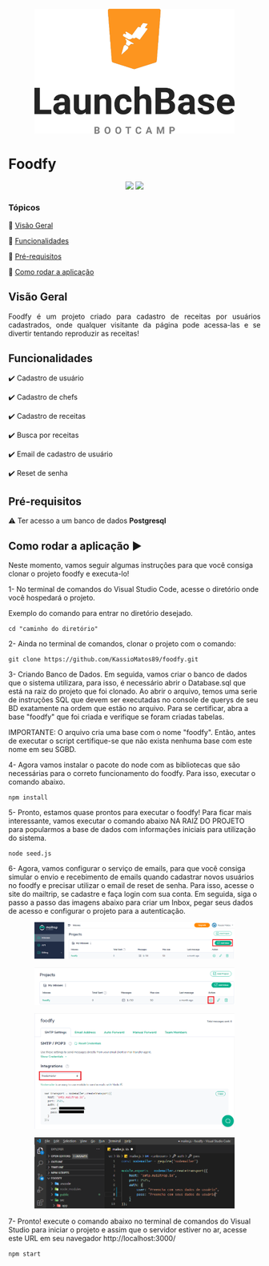 <p align="center">
  <img alt="Launchbase" src="/public/assets/LaunchBase.png" width="400" style="max-width:100%;">
</p>

# Foodfy

<p align="center">
  <img src="http://img.shields.io/static/v1?label=License&message=MIT&color=green&style=for-the-badge"/>
  <img src="http://img.shields.io/static/v1?label=STATUS&message=CONCLUIDO&color=GREEN&style=for-the-badge"/>
</p>

### Tópicos 

:small_blue_diamond: [Visão Geral](#visão-geral)

:small_blue_diamond: [Funcionalidades](#funcionalidades)

:small_blue_diamond: [Pré-requisitos](#pré-requisitos)

:small_blue_diamond: [Como rodar a aplicação](#como-rodar-a-aplicação)

## Visão Geral
<p align="justify">
  Foodfy é um projeto criado para cadastro de receitas por usuários cadastrados, onde qualquer visitante da página pode acessa-las e se divertir tentando reproduzir as receitas!
</p>

## Funcionalidades
:heavy_check_mark: Cadastro de usuário

:heavy_check_mark: Cadastro de chefs

:heavy_check_mark: Cadastro de receitas

:heavy_check_mark: Busca por receitas

:heavy_check_mark: Email de cadastro de usuário

:heavy_check_mark: Reset de senha

## Pré-requisitos
:warning: Ter acesso a um banco de dados <strong>Postgresql</strong>

## Como rodar a aplicação :arrow_forward:
Neste momento, vamos seguir algumas instruções para que você consiga clonar o projeto foodfy e executa-lo!

1- No terminal de comandos do Visual Studio Code, acesse o diretório onde você hospedará o projeto.

Exemplo do comando para entrar no diretório desejado.
```
cd "caminho do diretório"
```


2- Ainda no terminal de comandos, clonar o projeto com o comando:

```
git clone https://github.com/KassioMatos89/foodfy.git
```

3- Criando Banco de Dados.
Em seguida, vamos criar o banco de dados que o sistema utilizara, para isso, 
é necessário abrir o Database.sql que está na raiz do projeto que foi clonado.
Ao abrir o arquivo, temos uma serie de instruções SQL que devem ser executadas no console de querys de seu BD exatamente na ordem que estão no arquivo.
Para se certificar, abra a base "foodfy" que foi criada e verifique se foram criadas tabelas.

IMPORTANTE: O arquivo cria uma base com o nome "foodfy". Então, antes de executar o script certifique-se 
que não exista nenhuma base com este nome em seu SGBD.

4- Agora vamos instalar o pacote do node com as bibliotecas que são necessárias para o correto funcionamento do foodfy.
Para isso, executar o comando abaixo.

```
npm install
```
5- Pronto, estamos quase prontos para executar o foodfy! 
Para ficar mais interessante, vamos executar o comando abaixo  NA RAIZ DO PROJETO para popularmos a base de dados com informações iniciais para utilização do sistema.

```
node seed.js
```

6- Agora, vamos configurar o serviço de emails, para que você consiga simular o envio e recebimento de emails quando cadastrar novos usuários no foodfy e precisar utilizar o email de reset de senha. Para isso, acesse o site do mailtrip, se cadastre e faça login com sua conta. Em seguida, siga o passo a passo das imagens abaixo para criar um Inbox, pegar seus dados de acesso e configurar o projeto para a autenticação.

<p align="center">
  <img alt="Launchbase" src="/public/assets/1-Mailtrip.png" width="400" style="max-width:100%;">
</p>
<p align="center">
  <img alt="Launchbase" src="/public/assets/2-Mailtrip.png" width="400" style="max-width:100%;">
</p>
<p align="center">
  <img alt="Launchbase" src="/public/assets/3-Mailtrip.png" width="400" style="max-width:100%;">
</p>
<p align="center">
  <img alt="Launchbase" src="/public/assets/4-Mailtrip.png" width="400" style="max-width:100%;">
</p>

7- Pronto! execute o comando abaixo no terminal de comandos do Visual Studio para iniciar o projeto e assim que o servidor estiver no ar, acesse este URL em seu navegador http://localhost:3000/

```
npm start
```



